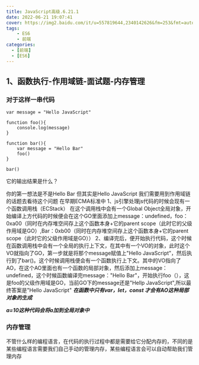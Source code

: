 ```yaml
---
title: JavaScript高级.6.21.1
date: 2022-06-21 19:07:41
cover: https://img2.baidu.com/it/u=557819644,2340142626&fm=253&fmt=auto&app=138&f=JPEG?w=1000&h=500
tags:
    - ES6
    - 前端
categories:
  - [前端]
  - [ES6]
---
```

## 1、函数执行-作用域链-面试题-内存管理
### 对于这样一串代码
```
var message = "Hello JavaScript"

function foo(){
    console.log(message)
}

function bar(){
    var message = "Hello Bar"
    foo()
}

bar()
```
它的输出结果是什么？
<!-- more -->

你的第一想法是不是Hello Bar
但其实是Hello JavaScript
我们需要用到作用域链的话题去看待这个问题
在早期ECMA标准中
1、js引擎处理js代码的时候会现有一个函数调用栈（ECStack）
在这个调用栈中会有一个Global Object全局对象，开始编译上方代码的时候便会在这个GO里面添加上message：undefined，foo：0xa00（同时在内存堆空间存上这个函数本身+它的parent scope（此时它的父级作用域是GO）,Bar：0xb00（同时在内存堆空间存上这个函数本身+它的parent scope（此时它的父级作用域是GO））
2、编译完后，便开始执行代码，这个时候在函数调用栈中会有一个全局的执行上下文，在其中有一个VO的对象，此时这个VO就指向了GO，第一步就是将那个message赋值上"Hello JavaScript"，然后执行到了bar()。这个时候调用栈便会有一个函数执行上下文。其中的VO指向了AO，在这个AO里面也有一个函数的局部对象，然后添加上message：undefined，这个时候函数编译完message："Hello Bar"，开始执行foo（），这是foo的父级作用域是GO，当前GO下的message还是"Hellp JavaScript",所以最终答案是"Hello JavaScript"
***在函数中只有var，let，const 才会有AO这种局部对象的生成***

***a=10这种代码会将a加到全局对象中***

### 内存管理
不管什么样的编程语言，在代码的执行过程中都是需要给它分配内存的，不同的是某些编程语言需要我们自己手动的管理内存，某些编程语言会可以自动帮助我们管理内存